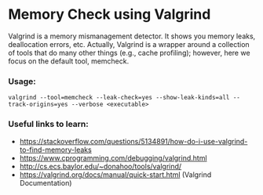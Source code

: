 # Memory Check using Valgrind

Valgrind is a memory mismanagement detector. It shows you memory leaks, deallocation errors, etc. Actually, Valgrind is a wrapper around a collection of tools that do many other things (e.g., cache profiling); however, here we focus on the default tool, memcheck.

### Usage:

```
valgrind --tool=memcheck --leak-check=yes --show-leak-kinds=all --track-origins=yes --verbose <executable>
```

### Useful links to learn:

- https://stackoverflow.com/questions/5134891/how-do-i-use-valgrind-to-find-memory-leaks
- https://www.cprogramming.com/debugging/valgrind.html
- http://cs.ecs.baylor.edu/~donahoo/tools/valgrind/
- https://valgrind.org/docs/manual/quick-start.html (Valgrind Documentation)

